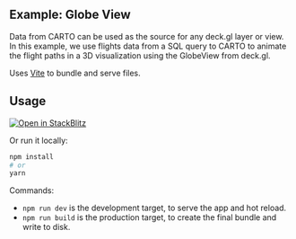## Example: Globe View

Data from CARTO can be used as the source for any deck.gl layer or view. In this example, we use flights data from a SQL query to CARTO to animate the flight paths in a 3D visualization using the GlobeView from deck.gl.

Uses [Vite](https://vitejs.dev/) to bundle and serve files.

## Usage

[![Open in StackBlitz](https://developer.stackblitz.com/img/open_in_stackblitz.svg)](https://stackblitz.com/github/CartoDB/deck.gl-examples/tree/master/globe-view?file=index.ts)

Or run it locally:

```bash
npm install
# or
yarn
```

Commands:
* `npm run dev` is the development target, to serve the app and hot reload.
* `npm run build` is the production target, to create the final bundle and write to disk.
